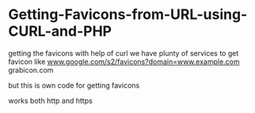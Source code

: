 # Getting-Favicons-from-URL-using-CURL-and-PHP
getting the favicons with help of curl
we have plunty of services to get favicon like 
www.google.com/s2/favicons?domain=www.example.com
grabicon.com

but this is own code for getting favicons 

works both http and https 


